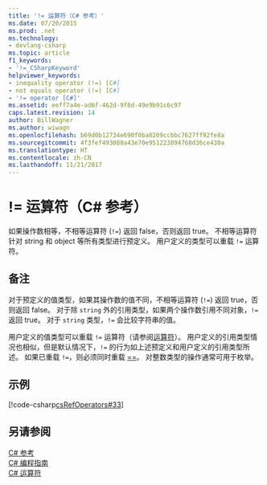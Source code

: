 ```yaml
---
title: '!= 运算符（C# 参考）'
ms.date: 07/20/2015
ms.prod: .net
ms.technology:
- devlang-csharp
ms.topic: article
f1_keywords:
- '!=_CSharpKeyword'
helpviewer_keywords:
- inequality operator (!=) [C#]
- not equals operator (!=) [C#]
- '!= operator [C#]'
ms.assetid: eeff7a4e-ad6f-462d-9f8d-49e9b91c6c97
caps.latest.revision: 14
author: BillWagner
ms.author: wiwagn
ms.openlocfilehash: b69d0b12734e690f0ba0209ccbbc7627ff92fe8a
ms.sourcegitcommit: 4f3fef493080a43e70e951223894768d36ce430a
ms.translationtype: HT
ms.contentlocale: zh-CN
ms.lasthandoff: 11/21/2017
---
```

# <a name="-operator-c-reference"></a>!= 运算符（C# 参考）
如果操作数相等，不相等运算符 (`!=`) 返回 false，否则返回 true。 不相等运算符针对 string 和 object 等所有类型进行预定义。 用户定义的类型可以重载 `!=` 运算符。  
  
## <a name="remarks"></a>备注  
 对于预定义的值类型，如果其操作数的值不同，不相等运算符 (`!=`) 返回 true，否则返回 false。 对于除 `string` 外的引用类型，如果两个操作数引用不同对象，`!=` 返回 true。 对于 `string` 类型，`!=` 会比较字符串的值。  
  
 用户定义的值类型可以重载 `!=` 运算符（请参阅[运算符](../../../csharp/language-reference/keywords/operator.md)）。 用户定义的引用类型情况也相似，但是默认情况下，`!=` 的行为如上述预定义和用户定义的引用类型所述。 如果已重载 `!=`，则必须同时重载 [==](../../../csharp/language-reference/operators/equality-comparison-operator.md)。 对整数类型的操作通常可用于枚举。  
  
## <a name="example"></a>示例  
 [!code-csharp[csRefOperators#33](../../../csharp/language-reference/operators/codesnippet/CSharp/not-equal-operator_1.cs)]  
  
## <a name="see-also"></a>另请参阅  
 [C# 参考](../../../csharp/language-reference/index.md)  
 [C# 编程指南](../../../csharp/programming-guide/index.md)  
 [C# 运算符](../../../csharp/language-reference/operators/index.md)
